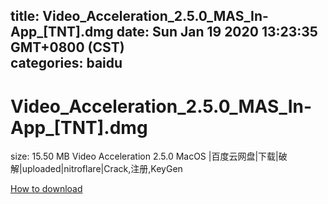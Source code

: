 
title: Video_Acceleration_2.5.0_MAS_In-App_[TNT].dmg
date: Sun Jan 19 2020 13:23:35 GMT+0800 (CST)    
categories: baidu
---

# Video_Acceleration_2.5.0_MAS_In-App_[TNT].dmg
size: 15.50 MB
 Video Acceleration 2.5.0 MacOS |百度云网盘|下载|破解|uploaded|nitroflare|Crack,注册,KeyGen
 

[How to download](https://bpcam.bemobtrk.com/go/2ceec3aa-1ca2-46d6-b9ff-aaa5c184517c?jno=491)